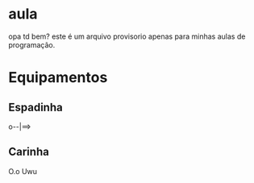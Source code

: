 # aula

opa td bem?
este é um arquivo provisorio apenas para minhas aulas de programação.

# Equipamentos

## Espadinha
o--|==>

## Carinha
O.o
Uwu
